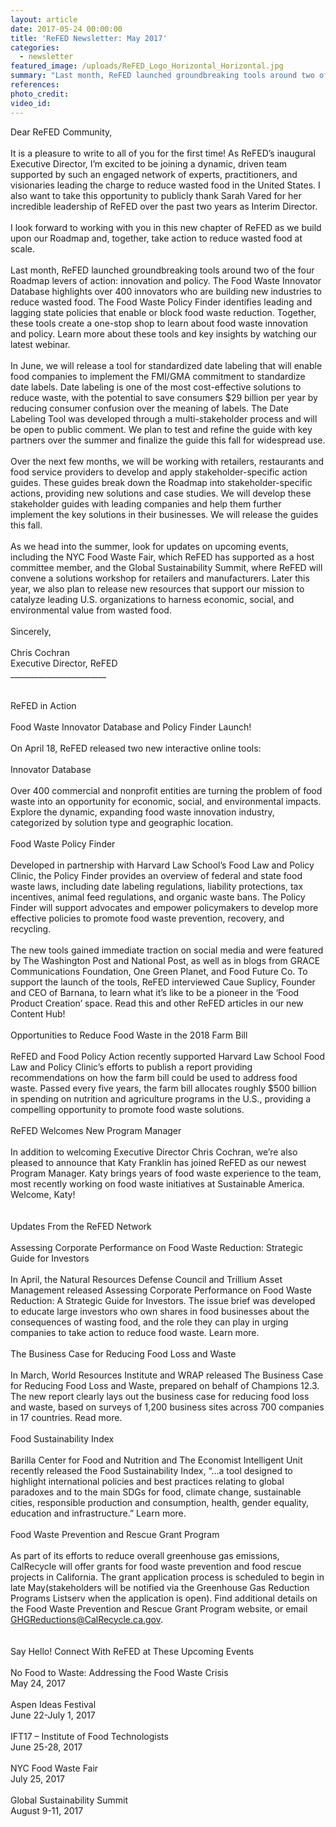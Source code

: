 ```yaml
---
layout: article
date: 2017-05-24 00:00:00
title: 'ReFED Newsletter: May 2017'
categories:
  - newsletter
featured_image: /uploads/ReFED_Logo_Horizontal_Horizontal.jpg
summary: "Last month, ReFED launched groundbreaking tools around two of the four Roadmap levers of action: innovation and policy. The\_Food Waste Innovator Database\_highlights over 400 innovators who are building new industries to reduce wasted food. The\_Food Waste Policy Finder\_identifies leading and lagging state policies that enable or block food waste reduction."
references:
photo_credit:
video_id:
---
```



Dear ReFED Community,
<br>&nbsp;
<br>It is a pleasure to write to all of you for the first time! As ReFED’s inaugural Executive Director, I’m excited to be joining a dynamic, driven team supported by such an engaged network of experts, practitioners, and visionaries leading the charge to reduce wasted food in the United States. I also want to take this opportunity to publicly thank Sarah Vared for her incredible leadership of ReFED over the past two years as Interim Director.
<br>
<br>I look forward to working with you in this new chapter of ReFED as we build upon our Roadmap and, together, take action to reduce wasted food at scale.
<br>&nbsp;
<br>Last month, ReFED launched groundbreaking tools around two of the four Roadmap levers of action: innovation and policy. The Food Waste Innovator Database highlights over 400 innovators who are building new industries to reduce wasted food. The Food Waste Policy Finder identifies leading and lagging state policies that enable or block food waste reduction. Together, these tools create a one-stop shop to learn about food waste innovation and policy. Learn more about these tools and key insights by watching our latest webinar.
<br>&nbsp;
<br>In June, we will release a tool for standardized date labeling that will enable food companies to implement the FMI/GMA commitment to standardize date labels. Date labeling is one of the most cost-effective solutions to reduce waste, with the potential to save consumers $29 billion per year by reducing consumer confusion over the meaning of labels. The Date Labeling Tool was developed through a multi-stakeholder process and will be open to public comment. We plan to test and refine the guide with key partners over the summer and finalize the guide this fall for widespread use.
<br>&nbsp;
<br>Over the next few months, we will be working with retailers, restaurants and food service providers to develop and apply stakeholder-specific action guides. These guides break down the Roadmap into stakeholder-specific actions, providing new solutions and case studies. We will develop these stakeholder guides with leading companies and help them further implement the key solutions in their businesses. We will release the guides this fall.
<br>&nbsp;
<br>As we head into the summer, look for updates on upcoming events, including the NYC Food Waste Fair, which ReFED has supported as a host committee member, and the Global Sustainability Summit, where ReFED will convene a solutions workshop for retailers and manufacturers. Later this year, we also plan to release new resources that support our mission to catalyze leading U.S. organizations to harness economic, social, and environmental value from wasted food.&nbsp;
<br>&nbsp;
<br>Sincerely,
<br>&nbsp;
<br>Chris Cochran
<br>Executive Director, ReFED
<br>________________________
<br>
<br>&nbsp;
<br>ReFED in Action
<br>&nbsp;
<br>Food Waste Innovator Database and Policy Finder Launch!&nbsp;
<br>&nbsp;
<br>On April 18, ReFED released two new interactive online tools:
<br>&nbsp;
<br>Innovator Database
<br>
<br>Over 400 commercial and nonprofit entities are turning the problem of food waste into an opportunity for economic, social, and environmental impacts. Explore the dynamic, expanding food waste innovation industry, categorized by solution type and geographic location.
<br>&nbsp;
<br>Food Waste Policy Finder
<br>
<br>Developed in partnership with Harvard Law School’s Food Law and Policy Clinic, the Policy Finder provides an overview of federal and state food waste laws, including date labeling regulations, liability protections, tax incentives, animal feed regulations, and organic waste bans. The Policy Finder will support advocates and empower policymakers to develop more effective policies to promote food waste prevention, recovery, and recycling.
<br>&nbsp;
<br>The new tools gained immediate traction on social media and were featured by The Washington Post and National Post, as well as in blogs from GRACE Communications Foundation, One Green Planet, and Food Future Co. To support the launch of the tools, ReFED interviewed Caue Suplicy, Founder and CEO of Barnana, to learn what it’s like to be a pioneer in the ‘Food Product Creation’ space. Read this and other ReFED articles in our new Content Hub!
<br>&nbsp;
<br>Opportunities to Reduce Food Waste in the 2018 Farm Bill
<br>&nbsp;
<br>ReFED and Food Policy Action recently supported Harvard Law School Food Law and Policy Clinic’s efforts to publish a report providing recommendations on how the farm bill could be used to address food waste. Passed every five years, the farm bill allocates roughly $500 billion in spending on nutrition and agriculture programs in the U.S., providing a compelling opportunity to promote food waste solutions.
<br>&nbsp;
<br>ReFED Welcomes New Program Manager
<br>&nbsp;
<br>In addition to welcoming Executive Director Chris Cochran, we’re also pleased to announce that Katy Franklin has joined ReFED as our newest Program Manager. Katy brings years of food waste experience to the team, most recently working on food waste initiatives at Sustainable America. Welcome, Katy!
<br>&nbsp;
<br>
<br>Updates From the ReFED Network
<br>&nbsp;
<br>Assessing Corporate Performance on Food Waste Reduction: Strategic Guide for Investors
<br>&nbsp;
<br>In April, the Natural Resources Defense Council and Trillium Asset Management released Assessing Corporate Performance on Food Waste Reduction: A Strategic Guide for Investors. The issue brief was developed to educate large investors who own shares in food businesses about the consequences of wasting food, and the role they can play in urging companies to take action to reduce food waste. Learn more.
<br>&nbsp;
<br>The Business Case for Reducing Food Loss and Waste
<br>&nbsp;
<br>In March, World Resources Institute and WRAP released The Business Case for Reducing Food Loss and Waste, prepared on behalf of Champions 12.3. The new report clearly lays out the business case for reducing food loss and waste, based on surveys of 1,200 business sites across 700 companies in 17 countries. Read more.
<br>&nbsp;
<br>Food Sustainability Index&nbsp;
<br>&nbsp;
<br>Barilla Center for Food and Nutrition and The Economist Intelligent Unit recently released the Food Sustainability Index, “…a tool designed to highlight international policies and best practices relating to global paradoxes and to the main SDGs for food, climate change, sustainable cities, responsible production and consumption, health, gender equality, education and infrastructure.” Learn more.
<br>&nbsp;
<br>Food Waste Prevention and Rescue Grant Program
<br>&nbsp;
<br>As part of its efforts to reduce overall greenhouse gas emissions, CalRecycle will offer grants for food waste prevention and food rescue projects in California. The grant application process is scheduled to begin in late May(stakeholders will be notified via the Greenhouse Gas Reduction Programs Listserv when the application is open). Find additional details on the Food Waste Prevention and Rescue Grant Program website, or email GHGReductions@CalRecycle.ca.gov.
<br>&nbsp;
<br>
<br>Say Hello! Connect With ReFED at These Upcoming Events
<br>&nbsp;
<br>No Food to Waste: Addressing the Food Waste Crisis
<br>May 24, 2017
<br>&nbsp;
<br>Aspen Ideas Festival
<br>June 22-July 1, 2017
<br>&nbsp;
<br>IFT17 – Institute of Food Technologists
<br>June 25-28, 2017
<br>&nbsp;
<br>NYC Food Waste Fair
<br>July 25, 2017
<br>&nbsp;
<br>Global Sustainability Summit
<br>August 9-11, 2017